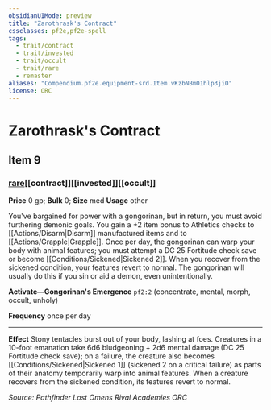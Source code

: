 ```yaml
---
obsidianUIMode: preview
title: "Zarothrask's Contract"
cssclasses: pf2e,pf2e-spell
tags:
  - trait/contract
  - trait/invested
  - trait/occult
  - trait/rare
  - remaster
aliases: "Compendium.pf2e.equipment-srd.Item.vKzbNBm01hlp3jiO"
license: ORC
---
```

# Zarothrask's Contract
## Item 9
### [rare](rare "Rare Rarity Trait")[[contract]][[invested]][[occult]]


**Price** 0 gp; 
**Bulk** 0; **Size** med
**Usage** other

You've bargained for power with a gongorinan, but in return, you must avoid furthering demonic goals. You gain a +2 item bonus to Athletics checks to [[Actions/Disarm|Disarm]] manufactured items and to [[Actions/Grapple|Grapple]]. Once per day, the gongorinan can warp your body with animal features; you must attempt a DC 25 Fortitude check save or become [[Conditions/Sickened|Sickened 2]]. When you recover from the sickened condition, your features revert to normal. The gongorinan will usually do this if you sin or aid a demon, even unintentionally.

**Activate—Gongorinan's Emergence** `pf2:2` (concentrate, mental, morph, occult, unholy)

**Frequency** once per day

* * *

**Effect** Stony tentacles burst out of your body, lashing at foes. Creatures in a 10-foot emanation take 6d6 bludgeoning + 2d6 mental damage (DC 25 Fortitude check save); on a failure, the creature also becomes [[Conditions/Sickened|Sickened 1]] (sickened 2 on a critical failure) as parts of their anatomy temporarily warp into animal features. When a creature recovers from the sickened condition, its features revert to normal.

*Source: Pathfinder Lost Omens Rival Academies*
*ORC*